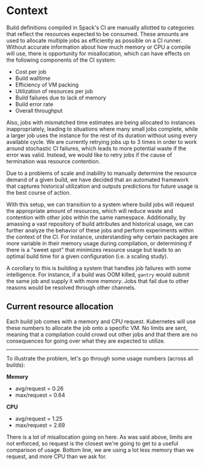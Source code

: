 # Context

Build definitions compiled in Spack's CI are manually allotted to categories that reflect the resources expected to be consumed. These amounts are used to allocate multiple jobs as efficiently as possible on a CI runner. Without accurate information about how much memory or CPU a compile will use, there is opportunity for misallocation, which can have effects on the following components of the CI system:

- Cost per job
- Build walltime
- Efficiency of VM packing
- Utilization of resources per job
- Build failures due to lack of memory
- Build error rate
- Overall throughput

Also, jobs with mismatched time estimates are being allocated to instances inappropriately, leading to situations where many small jobs complete, while a larger job uses the instance for the rest of its duration without using every available cycle. We are currently retrying jobs up to 3 times in order to work around stochastic CI failures, which leads to more potential waste if the error was valid. Instead, we would like to retry jobs if the cause of termination was resource contention.

Due to a problems of scale and inability to manually determine the resource demand of a given build, we have decided that an automated framework that captures historical utilization and outputs predictions for future usage is the best course of action. 

With this setup, we can transition to a system where build jobs will request the appropriate amount of resources, which will reduce waste and contention with other jobs within the same namespace. Additionally, by amassing a vast repository of build attributes and historical usage, we can further analyze the behavior of these jobs and perform experiments within the context of the CI. For instance, understanding why certain packages are more variable in their memory usage during compilation, or determining if there is a "sweet spot" that minimizes resource usage but leads to an optimal build time for a given configuration (i.e. a scaling study).

A corollary to this is building a system that handles job failures with some intelligence. For instance, if a build was OOM killed, `gantry` would submit the same job and supply it with more memory. Jobs that fail due to other reasons would be resolved through other channels.

## Current resource allocation

Each build job comes with a memory and CPU request. Kubernetes will use these numbers to allocate the job onto a specific VM. No limits are sent, meaning that a compilation could crowd out other jobs and that there are no consequences for going over what they are expected to utilize.

-----

To illustrate the problem, let's go through some usage numbers (across all builds):

**Memory**

- avg/request = 0.26
- max/request = 0.64

**CPU**

- avg/request = 1.25
- max/request = 2.69

There is a lot of misallocation going on here. As was said above, limits are not enforced, so request is the closest we're going to get to a useful comparison of usage. Bottom line, we are using a lot less memory than we request, and more CPU than we ask for.
